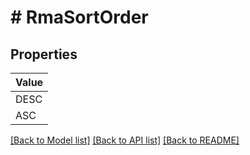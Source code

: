 # # RmaSortOrder


## Properties 



| Value |
------------ | 
DESC|DESC
ASC|ASC

[[Back to Model list]](../../README.md#models) [[Back to API list]](../../README.md#endpoints) [[Back to README]](../../README.md)


